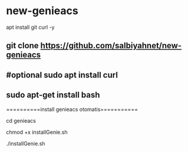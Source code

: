 # new-genieacs
apt install git curl -y

git clone https://github.com/salbiyahnet/new-genieacs
---------------------
#optional
sudo apt install curl
---------------------
sudo apt-get install bash
---------------------
==========install genieacs otomatis===========

cd genieacs

chmod +x installGenie.sh

./installGenie.sh

